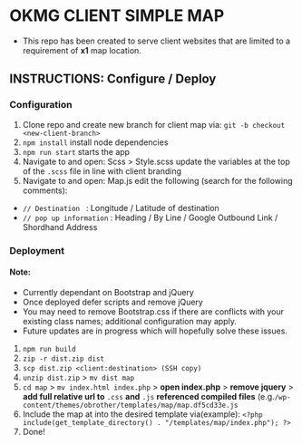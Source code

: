 # OKMG CLIENT SIMPLE MAP

  - This repo has been created to serve client websites that are limited to a requirement of **x1** map location.
  
## INSTRUCTIONS: Configure / Deploy

### Configuration
1. Clone repo and create new branch for client map via: ```git -b checkout <new-client-branch>```
2. ```npm install``` install node dependencies
3. ```npm run start``` starts the app
4. Navigate to and open: Scss > Style.scss update the variables at the top of the ```.scss``` file in line with client branding
5. Navigate to and open: Map.js edit the following (search for the following comments): 
- ```// Destination ``` : Longitude / Latitude of destination
- ```// pop up information``` : Heading / By Line /  Google Outbound Link / Shordhand Address

### Deployment

#### Note: 
  - Currently dependant on Bootstrap and jQuery
  - Once deployed defer scripts and remove jQuery
  - You may need to remove Bootstrap.css if there are conflicts with your existing class names; additional configuration may apply.
  - Future updates are in progress which will hopefully solve these issues.
  
1. ```npm run build ```
2. ```zip -r dist.zip dist```
3. ```scp dist.zip <client:destination> (SSH copy)```
4. ```unzip dist.zip``` > ```mv dist map```
5. ```cd map``` > ```mv index.html index.php``` > **open index.php** > **remove jquery** > **add full relative url to** ```.css``` **and** ```.js``` **referenced compiled files** (e.g.```/wp-content/themes/obrother/templates/map/map.df5cd33e.js```
5. Include the map at into the desired template via(example): ```<?php include(get_template_directory() . "/templates/map/index.php"); ?>```
6. Done!
